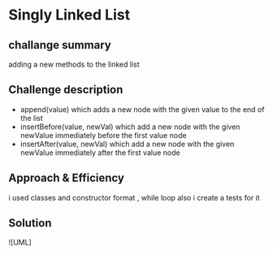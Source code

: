 # Singly Linked List
## challange summary 

adding a new methods to the linked list 
## Challenge description
- append(value) which adds a new node with the given value to the end of the list
- insertBefore(value, newVal) which add a new node with the given newValue immediately before the first value node
- insertAfter(value, newVal) which add a new node with the given newValue immediately after the first value node

## Approach & Efficiency
i used  classes  and constructor format , while loop also i create a tests for it 
## Solution

![UML]
